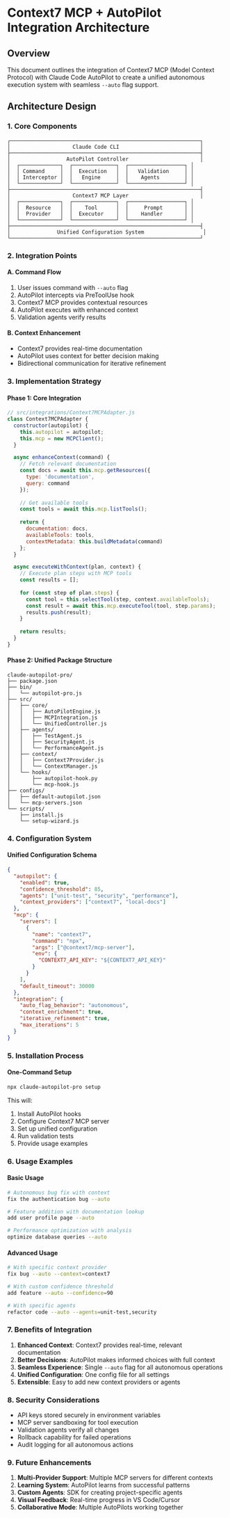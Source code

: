 # Context7 MCP + AutoPilot Integration Architecture

## Overview

This document outlines the integration of Context7 MCP (Model Context Protocol) with Claude Code AutoPilot to create a unified autonomous execution system with seamless `--auto` flag support.

## Architecture Design

### 1. Core Components

```
┌─────────────────────────────────────────────────────────────┐
│                    Claude Code CLI                          │
├─────────────────────────────────────────────────────────────┤
│                  AutoPilot Controller                       │
│  ┌─────────────┐  ┌──────────────┐  ┌──────────────────┐ │
│  │ Command     │  │  Execution   │  │   Validation     │ │
│  │ Interceptor │  │   Engine     │  │    Agents        │ │
│  └─────────────┘  └──────────────┘  └──────────────────┘ │
├─────────────────────────────────────────────────────────────┤
│                    Context7 MCP Layer                       │
│  ┌─────────────┐  ┌──────────────┐  ┌──────────────────┐ │
│  │  Resource   │  │    Tool      │  │     Prompt       │ │
│  │  Provider   │  │  Executor    │  │    Handler       │ │
│  └─────────────┘  └──────────────┘  └──────────────────┘ │
├─────────────────────────────────────────────────────────────┤
│               Unified Configuration System                   │
└─────────────────────────────────────────────────────────────┘
```

### 2. Integration Points

#### A. Command Flow
1. User issues command with `--auto` flag
2. AutoPilot intercepts via PreToolUse hook
3. Context7 MCP provides contextual resources
4. AutoPilot executes with enhanced context
5. Validation agents verify results

#### B. Context Enhancement
- Context7 provides real-time documentation
- AutoPilot uses context for better decision making
- Bidirectional communication for iterative refinement

### 3. Implementation Strategy

#### Phase 1: Core Integration
```javascript
// src/integrations/Context7MCPAdapter.js
class Context7MCPAdapter {
  constructor(autopilot) {
    this.autopilot = autopilot;
    this.mcp = new MCPClient();
  }

  async enhanceContext(command) {
    // Fetch relevant documentation
    const docs = await this.mcp.getResources({
      type: 'documentation',
      query: command
    });
    
    // Get available tools
    const tools = await this.mcp.listTools();
    
    return {
      documentation: docs,
      availableTools: tools,
      contextMetadata: this.buildMetadata(command)
    };
  }

  async executeWithContext(plan, context) {
    // Execute plan steps with MCP tools
    const results = [];
    
    for (const step of plan.steps) {
      const tool = this.selectTool(step, context.availableTools);
      const result = await this.mcp.executeTool(tool, step.params);
      results.push(result);
    }
    
    return results;
  }
}
```

#### Phase 2: Unified Package Structure
```
claude-autopilot-pro/
├── package.json
├── bin/
│   └── autopilot-pro.js
├── src/
│   ├── core/
│   │   ├── AutoPilotEngine.js
│   │   ├── MCPIntegration.js
│   │   └── UnifiedController.js
│   ├── agents/
│   │   ├── TestAgent.js
│   │   ├── SecurityAgent.js
│   │   └── PerformanceAgent.js
│   ├── context/
│   │   ├── Context7Provider.js
│   │   └── ContextManager.js
│   └── hooks/
│       ├── autopilot-hook.py
│       └── mcp-hook.js
├── configs/
│   ├── default-autopilot.json
│   └── mcp-servers.json
└── scripts/
    ├── install.js
    └── setup-wizard.js
```

### 4. Configuration System

#### Unified Configuration Schema
```json
{
  "autopilot": {
    "enabled": true,
    "confidence_threshold": 85,
    "agents": ["unit-test", "security", "performance"],
    "context_providers": ["context7", "local-docs"]
  },
  "mcp": {
    "servers": [
      {
        "name": "context7",
        "command": "npx",
        "args": ["@context7/mcp-server"],
        "env": {
          "CONTEXT7_API_KEY": "${CONTEXT7_API_KEY}"
        }
      }
    ],
    "default_timeout": 30000
  },
  "integration": {
    "auto_flag_behavior": "autonomous",
    "context_enrichment": true,
    "iterative_refinement": true,
    "max_iterations": 5
  }
}
```

### 5. Installation Process

#### One-Command Setup
```bash
npx claude-autopilot-pro setup
```

This will:
1. Install AutoPilot hooks
2. Configure Context7 MCP server
3. Set up unified configuration
4. Run validation tests
5. Provide usage examples

### 6. Usage Examples

#### Basic Usage
```bash
# Autonomous bug fix with context
fix the authentication bug --auto

# Feature addition with documentation lookup
add user profile page --auto

# Performance optimization with analysis
optimize database queries --auto
```

#### Advanced Usage
```bash
# With specific context provider
fix bug --auto --context=context7

# With custom confidence threshold
add feature --auto --confidence=90

# With specific agents
refactor code --auto --agents=unit-test,security
```

### 7. Benefits of Integration

1. **Enhanced Context**: Context7 provides real-time, relevant documentation
2. **Better Decisions**: AutoPilot makes informed choices with full context
3. **Seamless Experience**: Single `--auto` flag for all autonomous operations
4. **Unified Configuration**: One config file for all settings
5. **Extensible**: Easy to add new context providers or agents

### 8. Security Considerations

- API keys stored securely in environment variables
- MCP server sandboxing for tool execution
- Validation agents verify all changes
- Rollback capability for failed operations
- Audit logging for all autonomous actions

### 9. Future Enhancements

1. **Multi-Provider Support**: Multiple MCP servers for different contexts
2. **Learning System**: AutoPilot learns from successful patterns
3. **Custom Agents**: SDK for creating project-specific agents
4. **Visual Feedback**: Real-time progress in VS Code/Cursor
5. **Collaborative Mode**: Multiple AutoPilots working together